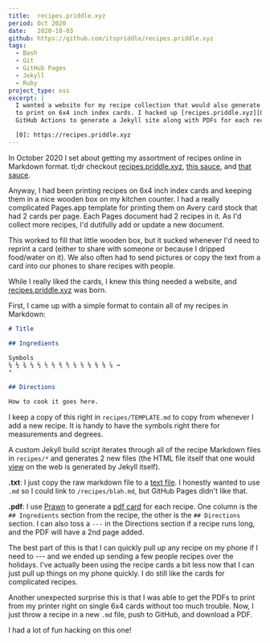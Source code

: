 ```yaml
---
title:  recipes.priddle.xyz
period: Oct 2020
date:   2020-10-03
github: https://github.com/itspriddle/recipes.priddle.xyz
tags:
  - Bash
  - Git
  - GitHub Pages
  - Jekyll
  - Ruby
project_type: oss
excerpt: |
  I wanted a website for my recipe collection that would also generate PDF files
  to print on 6x4 inch index cards. I hacked up [recipes.priddle.xyz][0] using
  GitHub Actions to generate a Jekyll site along with PDFs for each recipe.

  [0]: https://recipes.priddle.xyz
---
```


In October 2020 I set about getting my assortment of recipes online in
Markdown format. tl;dr checkout [recipes.priddle.xyz][1], [this sauce][2], and
[that sauce][3].

Anyway, I had been printing recipes on 6x4 inch index cards and keeping them
in a nice wooden box on my kitchen counter. I had a really complicated
Pages.app template for printing them on Avery card stock that had 2 cards per
page. Each Pages document had 2 recipes in it. As I'd collect more recipes,
I'd dutifully add or update a new document.

This worked to fill that little wooden box, but it sucked whenever I'd need to
reprint a card (either to share with someone or because I dripped food/water
on it). We also often had to send pictures or copy the text from a card into
our phones to share recipes with people.

While I really liked the cards, I knew this thing needed a website, and
[recipes.priddle.xyz][1] was born.

First, I came up with a simple format to contain all of my recipes in
Markdown:

```md
# Title

## Ingredients

Symbols
¼ ½ ¾ ⅓ ⅔ ⅕ ⅖ ⅗ ⅘ ⅙ ⅚ ⅛ ⅜ ⅝ ⅞ →
°

## Directions

How to cook it goes here.
```

I keep a copy of this right in `recipes/TEMPLATE.md` to copy from whenever I
add a new recipe. It is handy to have the symbols right there for
measurements and degrees.

A custom Jekyll build script iterates through all of the recipe Markdown files
in `recipes/*` and generates 2 new files (the HTML file itself that one would
[view][3] on the web is generated by Jekyll itself).

**.txt**: I just copy the raw markdown file to a [text file][5]. I honestly
wanted to use `.md` so I could link to `/recipes/blah.md`, but GitHub Pages
didn't like that.

**.pdf**: I use [Prawn][6] to generate a [pdf card][4] for each recipe. One
column is the `## Ingredients` section from the recipe, the other is the `##
Directions` section. I can also toss a `---` in the Directions section if a
recipe runs long, and the PDF will have a 2nd page added.

The best part of this is that I can quickly pull up any recipe on my phone if
I need to --- and we ended up sending a few people recipes over the holidays.
I've actually been using the recipe cards a bit less now that I can just pull
up things on my phone quickly. I do still like the cards for complicated
recipes.

Another unexpected surprise this is that I was able to get the PDFs to print
from my printer right on single 6x4 cards without too much trouble. Now, I
just throw a recipe in a new `.md` file, push to GitHub, and download a PDF.

I had a lot of fun hacking on this one!

[1]: https://recipes.priddle.xyz
[2]: https://github.com/itspriddle/recipes.priddle.xyz
[3]: https://recipes.priddle.xyz/recipes/vincenzos-marinara-sauce.html
[4]: https://recipes.priddle.xyz/recipes/vincenzos-marinara-sauce.pdf
[5]: https://recipes.priddle.xyz/recipes/vincenzos-marinara-sauce.txt
[6]: https://github.com/prawnpdf/prawn
